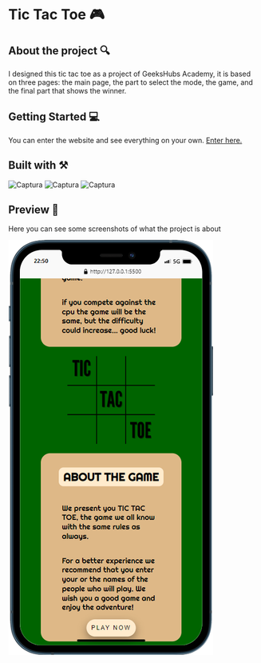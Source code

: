 # Tic Tac Toe 🎮

## About the project 🔍

I designed this tic tac toe as a project of GeeksHubs Academy, it is based on three pages: the main page, the part to select the mode, the game, and the final part that shows the winner.

## Getting Started 💻

You can enter the website and see everything on your own. [Enter here.](https://nicolaslanusse.github.io/TicTacToe/)

## Built with ⚒️

![Captura](https://img.shields.io/badge/HTML5-E34F26?style=for-the-badge&logo=html5&logoColor=white) ![Captura](https://img.shields.io/badge/CSS3-1572B6?style=for-the-badge&logo=css3&logoColor=white) ![Captura](https://img.shields.io/badge/JavaScript-F7DF1E?style=for-the-badge&logo=javascript&logoColor=black)

## Preview 👀

Here you can see some screenshots of what the project is about

<img src="images/mobile.png"></img>
